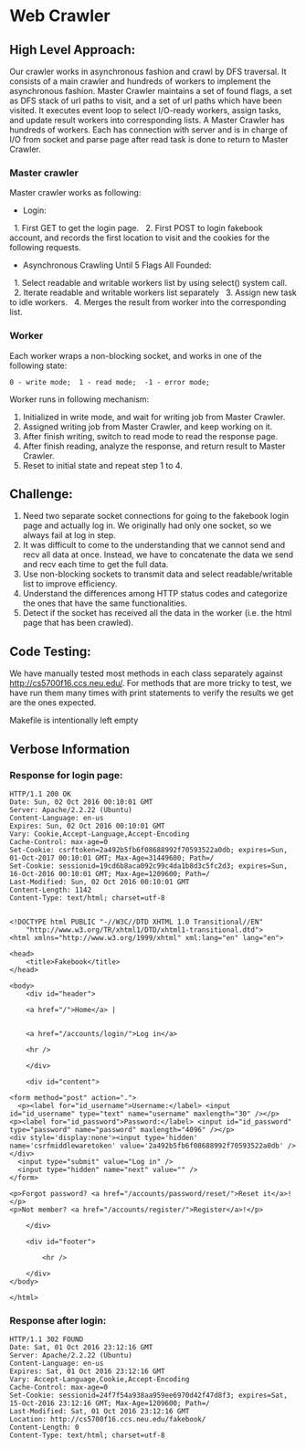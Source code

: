 # Web Crawler

## High Level Approach:

Our crawler works in asynchronous fashion and crawl by DFS traversal.
It consists of a main crawler and hundreds of workers to implement the asynchronous fashion. Master Crawler maintains a set of found flags, a set as DFS stack of url paths to visit, and a set of url paths which have been visited. It executes event loop to select I/O-ready workers, assign tasks, and update result workers into corresponding lists. A Master Crawler has hundreds of workers. Each has connection with server and is in charge of I/O from socket and parse page after read task is done to return to Master Crawler.

### Master crawler

Master crawler works as following:

* Login:

&nbsp;&nbsp;1. First GET to get the login page.
&nbsp;&nbsp;2. First POST to login fakebook account, and records the first location to visit and the cookies for the following requests.

* Asynchronous Crawling Until 5 Flags All Founded:

&nbsp;&nbsp;1. Select readable and writable workers list by using select() system call.
&nbsp;&nbsp;2. Iterate readable and writable workers list separately
&nbsp;&nbsp;3. Assign new task to idle workers.
&nbsp;&nbsp;4. Merges the result from worker into the corresponding list.

### Worker

Each worker wraps a non-blocking socket, and works in one of the following state:

```
0 - write mode;  1 - read mode;  -1 - error mode;
```

Worker runs in following mechanism:

1. Initialized in write mode, and wait for writing job from Master Crawler.
2. Assigned writing job from Master Crawler, and keep working on it.
3. After finish writing, switch to read mode to read the response page.
4. After finish reading, analyze the response, and return result to Master Crawler.
5. Reset to initial state and repeat step 1 to 4.

## Challenge:
1. Need two separate socket connections for going to the fakebook login page and actually log in. We originally had only one socket, so we always fail at log in step.
2. It was difficult to come to the understanding that we cannot send and recv all data at once. Instead, we have to concatenate the data we send and recv each time to get the full data.
3. Use non-blocking sockets to transmit data and select readable/writable list to improve efficiency.
4. Understand the differences among HTTP status codes and categorize the ones that have the same functionalities.
5. Detect if the socket has received all the data in the worker (i.e. the html page that has been crawled).

## Code Testing:
We have manually tested most methods in each class separately against http://cs5700f16.ccs.neu.edu/. For methods that are more tricky to test, we have run them many times with print statements to verify the results we get are the ones expected.

Makefile is intentionally left empty

## Verbose Information

### Response for login page:
```
HTTP/1.1 200 OK
Date: Sun, 02 Oct 2016 00:10:01 GMT
Server: Apache/2.2.22 (Ubuntu)
Content-Language: en-us
Expires: Sun, 02 Oct 2016 00:10:01 GMT
Vary: Cookie,Accept-Language,Accept-Encoding
Cache-Control: max-age=0
Set-Cookie: csrftoken=2a492b5fb6f08688992f70593522a0db; expires=Sun, 01-Oct-2017 00:10:01 GMT; Max-Age=31449600; Path=/
Set-Cookie: sessionid=19cd6b8aca092c99c4da1b8d3c5fc2d3; expires=Sun, 16-Oct-2016 00:10:01 GMT; Max-Age=1209600; Path=/
Last-Modified: Sun, 02 Oct 2016 00:10:01 GMT
Content-Length: 1142
Content-Type: text/html; charset=utf-8


<!DOCTYPE html PUBLIC "-//W3C//DTD XHTML 1.0 Transitional//EN"
    "http://www.w3.org/TR/xhtml1/DTD/xhtml1-transitional.dtd">
<html xmlns="http://www.w3.org/1999/xhtml" xml:lang="en" lang="en">

<head>
    <title>Fakebook</title>
</head>

<body>
    <div id="header">

	<a href="/">Home</a> |


	<a href="/accounts/login/">Log in</a>

	<hr />

    </div>

    <div id="content">

<form method="post" action=".">
  <p><label for="id_username">Username:</label> <input id="id_username" type="text" name="username" maxlength="30" /></p>
<p><label for="id_password">Password:</label> <input id="id_password" type="password" name="password" maxlength="4096" /></p>
<div style='display:none'><input type='hidden' name='csrfmiddlewaretoken' value='2a492b5fb6f08688992f70593522a0db' /></div>
  <input type="submit" value="Log in" />
  <input type="hidden" name="next" value="" />
</form>

<p>Forgot password? <a href="/accounts/password/reset/">Reset it</a>!</p>
<p>Not member? <a href="/accounts/register/">Register</a>!</p>

    </div>

    <div id="footer">

        <hr />

    </div>
</body>

</html>
```

### Response after login:
```
HTTP/1.1 302 FOUND
Date: Sat, 01 Oct 2016 23:12:16 GMT
Server: Apache/2.2.22 (Ubuntu)
Content-Language: en-us
Expires: Sat, 01 Oct 2016 23:12:16 GMT
Vary: Accept-Language,Cookie,Accept-Encoding
Cache-Control: max-age=0
Set-Cookie: sessionid=24f7f54a938aa959ee6970d42f47d8f3; expires=Sat, 15-Oct-2016 23:12:16 GMT; Max-Age=1209600; Path=/
Last-Modified: Sat, 01 Oct 2016 23:12:16 GMT
Location: http://cs5700f16.ccs.neu.edu/fakebook/
Content-Length: 0
Content-Type: text/html; charset=utf-8
```